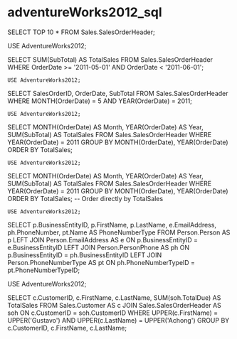 # adventureWorks2012_sql






SELECT TOP 10 * FROM Sales.SalesOrderHeader;

USE AdventureWorks2012;

SELECT 
    SUM(SubTotal) AS TotalSales
FROM 
    Sales.SalesOrderHeader
WHERE 
    OrderDate >= '2011-05-01' AND OrderDate < '2011-06-01';

	USE AdventureWorks2012;

SELECT 
    SalesOrderID,
    OrderDate,
    SubTotal
FROM 
    Sales.SalesOrderHeader
WHERE 
    MONTH(OrderDate) = 5 AND YEAR(OrderDate) = 2011;

	USE AdventureWorks2012;

SELECT 
    MONTH(OrderDate) AS Month,
    YEAR(OrderDate) AS Year,
    SUM(SubTotal) AS TotalSales
FROM 
    Sales.SalesOrderHeader
WHERE 
    YEAR(OrderDate) = 2011
GROUP BY 
    MONTH(OrderDate), YEAR(OrderDate)
ORDER BY 
    TotalSales;


	USE AdventureWorks2012;

SELECT 
    MONTH(OrderDate) AS Month,
    YEAR(OrderDate) AS Year,
    SUM(SubTotal) AS TotalSales
FROM 
    Sales.SalesOrderHeader
WHERE 
    YEAR(OrderDate) = 2011
GROUP BY 
    MONTH(OrderDate), YEAR(OrderDate)
ORDER BY 
    TotalSales; -- Order directly by TotalSales


	USE AdventureWorks2012; 

SELECT
    p.BusinessEntityID,
    p.FirstName,
    p.LastName,
    e.EmailAddress,
    ph.PhoneNumber,
    pt.Name AS PhoneNumberType
FROM
    Person.Person AS p
LEFT JOIN
    Person.EmailAddress AS e ON p.BusinessEntityID = e.BusinessEntityID
LEFT JOIN
    Person.PersonPhone AS ph ON p.BusinessEntityID = ph.BusinessEntityID
LEFT JOIN
    Person.PhoneNumberType AS pt ON ph.PhoneNumberTypeID = pt.PhoneNumberTypeID;


USE AdventureWorks2012; 

SELECT
    c.CustomerID,
    c.FirstName,
    c.LastName,
    SUM(soh.TotalDue) AS TotalSales
FROM
    Sales.Customer AS c
JOIN
    Sales.SalesOrderHeader AS soh ON c.CustomerID = soh.CustomerID
WHERE
    UPPER(c.FirstName) = UPPER('Gustavo') AND UPPER(c.LastName) = UPPER('Achong')
GROUP BY
    c.CustomerID, c.FirstName, c.LastName;
